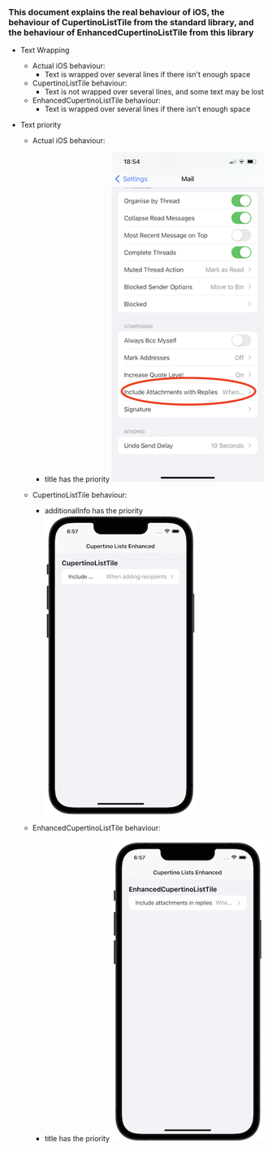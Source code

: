 
### This document explains the real behaviour of iOS, the behaviour of CupertinoListTile from the standard library, and the behaviour of EnhancedCupertinoListTile from this library

* Text Wrapping
  * Actual iOS behaviour:
    * Text is wrapped over several lines if there isn't enough space
  * CupertinoListTile behaviour:
    * Text is not wrapped over several lines, and some text may be lost
  * EnhancedCupertinoListTile behaviour:
    * Text is wrapped over several lines if there isn't enough space



* Text priority
  * Actual iOS behaviour:
    * title has the priority
![Actual ios screenshot](https://raw.githubusercontent.com/NickPGibson/cupertino_lists_enhanced/main/misc/docs/images/actual_ios_text_priority.png)

  * CupertinoListTile behaviour:
    * additionalInfo has the priority
![CupertinoListTile screenshot](https://raw.githubusercontent.com/NickPGibson/cupertino_lists_enhanced/main/misc/docs/images/flutter_text_priority.png)

  * EnhancedCupertinoListTile behaviour:
    * title has the priority
![EnhancedCupertinoListTile screenshot](https://raw.githubusercontent.com/NickPGibson/cupertino_lists_enhanced/main/misc/docs/images/enhanced_text_priority.png)
